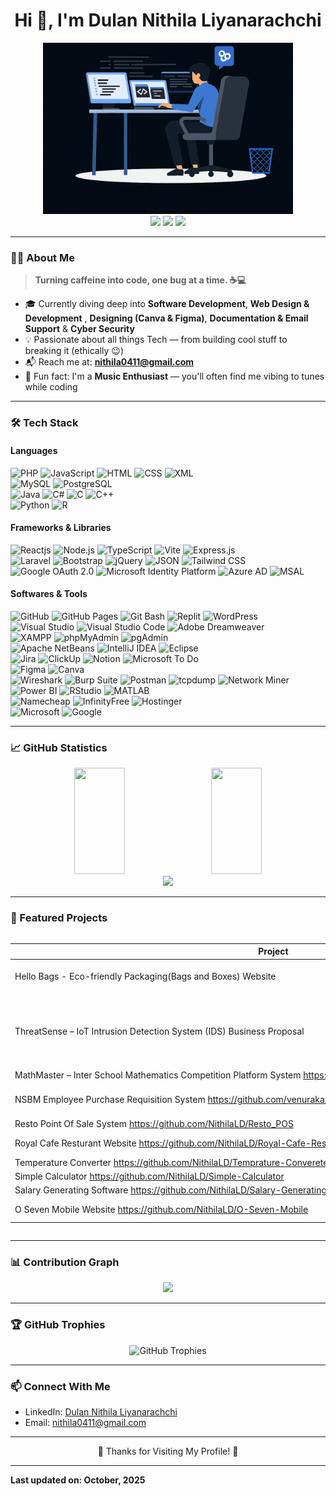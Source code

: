 <h1 align="center">Hi 👋, I'm Dulan Nithila Liyanarachchi</h1>

<p align="center">
  <img src="image.png" width="400"/><br>
  <a href="https://www.linkedin.com/in/dulan-nithila-liyanarachchi-563a7121a/" target="_blank"><img src="https://img.shields.io/badge/LinkedIn-0A66C2?style=for-the-badge&logo=linkedin&logoColor=white"/></a>
  <a href="https://www.canva.com/design/DAGXK5wfXZo/EjtNT3_aKm12U2kU4xU0Dw/view?utm_content=DAGXK5wfXZo&utm_campaign=designshare&utm_medium=link2&utm_source=uniquelinks&utlId=hbed17927a7)" target="_blank"><img src="https://img.shields.io/badge/CV-6f42c1?style=for-the-badge&logo=readthedocs&logoColor=white"/></a>
  <a href="https://nithilald.github.io/Dulan-Nithila-Liyanarachchi/" target="_blank">
    <img src="https://img.shields.io/badge/Portfolio-20C997?style=for-the-badge&logo=vercel&logoColor=white"/>
  </a>
</p>

---

### 👨‍💻 About Me

> **Turning caffeine into code, one bug at a time. ☕💻**

- 🎓 Currently diving deep into **Software Development**, **Web Design & Development** , **Designing (Canva & Figma)**, **Documentation & Email Support** & **Cyber Security**
- 💡 Passionate about all things Tech — from building cool stuff to breaking it (ethically 😉)
- 📬 Reach me at: **nithila0411@gmail.com**
- 🎵 Fun fact: I'm a **Music Enthusiast** — you'll often find me vibing to tunes while coding

---

### 🛠️ Tech Stack

<p align="center">

#### Languages  
![PHP](https://img.shields.io/badge/-PHP-8993BE?style=flat-square&logo=php&logoColor=white) ![JavaScript](https://img.shields.io/badge/-JavaScript-F7DF1E?style=flat-square&logo=javascript&logoColor=black) ![HTML](https://img.shields.io/badge/-HTML-E34F26?style=flat-square&logo=html5&logoColor=white) ![CSS](https://img.shields.io/badge/-CSS-1572B6?style=flat-square&logo=css3&logoColor=white) ![XML](https://img.shields.io/badge/-XML-orange?style=flat-square&logo=xml&logoColor=white) <br>![MySQL](https://img.shields.io/badge/-MySQL-4479A1?style=flat-square&logo=mysql&logoColor=white) ![PostgreSQL](https://img.shields.io/badge/-PostgreSQL-336791?style=flat-square&logo=postgresql&logoColor=white) <br>![Java](https://img.shields.io/badge/-Java-007396?style=flat-square&logo=java&logoColor=white) ![C#](https://img.shields.io/badge/-C%23-239120?style=flat-square&logo=csharp&logoColor=white) ![C](https://img.shields.io/badge/-C-A8B9CC?style=flat-square&logo=c&logoColor=white) ![C++](https://img.shields.io/badge/-C++-00599C?style=flat-square&logo=cplusplus&logoColor=white)<br>![Python](https://img.shields.io/badge/-Python-3776AB?style=flat-square&logo=python&logoColor=white) ![R](https://img.shields.io/badge/-R_Language-276DC3?style=flat-square&logo=r&logoColor=white)

#### Frameworks & Libraries  
![Reactjs](https://img.shields.io/badge/-React-61DAFB?style=flat-square&logo=react&logoColor=black) ![Node.js](https://img.shields.io/badge/-Node.js-339933?style=flat-square&logo=node.js&logoColor=white) ![TypeScript](https://img.shields.io/badge/-TypeScript-3178C6?style=flat-square&logo=typescript&logoColor=white) ![Vite](https://img.shields.io/badge/-Vite-646CFF?style=flat-square&logo=vite&logoColor=white) ![Express.js](https://img.shields.io/badge/-Express.js-000000?style=flat-square&logo=express&logoColor=white) <br>![Laravel](https://img.shields.io/badge/-Laravel-FF2D20?style=flat-square&logo=laravel&logoColor=white) ![Bootstrap](https://img.shields.io/badge/-Bootstrap-563D7C?style=flat-square&logo=bootstrap&logoColor=white) ![jQuery](https://img.shields.io/badge/-jQuery-0769AD?style=flat-square&logo=jquery&logoColor=white) ![JSON](https://img.shields.io/badge/-JSON-000000?style=flat-square&logo=json&logoColor=white) ![Tailwind CSS](https://img.shields.io/badge/-Tailwind_CSS-38B2AC?style=flat-square&logo=tailwind-css&logoColor=white) <br>![Google OAuth 2.0](https://img.shields.io/badge/-Google_OAuth_2.0-4285F4?style=flat-square&logo=google&logoColor=white) ![Microsoft Identity Platform](https://img.shields.io/badge/-Microsoft_Identity_Platform-0078D4?style=flat-square&logo=microsoft&logoColor=white) ![Azure AD](https://img.shields.io/badge/-Azure_AD-0078D4?style=flat-square&logo=microsoft-azure&logoColor=white) ![MSAL](https://img.shields.io/badge/-MSAL-0078D4?style=flat-square&logo=microsoft&logoColor=white)

#### Softwares & Tools  
![GitHub](https://img.shields.io/badge/-GitHub-2088FF?style=flat-square&logo=github&logoColor=white) ![GitHub Pages](https://img.shields.io/badge/-GitHub_Pages-222222?style=flat-square&logo=githubpages&logoColor=white) ![Git Bash](https://img.shields.io/badge/-Git_Bash-F05032?style=flat-square&logo=git&logoColor=white) ![Replit](https://img.shields.io/badge/-Replit-667881?style=flat-square&logo=replit&logoColor=white) ![WordPress](https://img.shields.io/badge/-WordPress-21759B?style=flat-square&logo=wordpress&logoColor=white)
 <br/>![Visual Studio](https://img.shields.io/badge/-Visual_Studio-5C2D91?style=flat-square&logo=visualstudio&logoColor=white) ![Visual Studio Code](https://img.shields.io/badge/-Visual_Studio_Code-007ACC?style=flat-square&logo=visual-studio-code&logoColor=white) ![Adobe Dreamweaver](https://img.shields.io/badge/-Dreamweaver-FF61F6?style=flat-square&logo=adobe-dreamweaver&logoColor=white) <br/>![XAMPP](https://img.shields.io/badge/-XAMPP-FB7A24?style=flat-square&logo=xampp&logoColor=white) ![phpMyAdmin](https://img.shields.io/badge/-phpMyAdmin-6A5C5C?style=flat-square&logo=phpmyadmin&logoColor=white) ![pgAdmin](https://img.shields.io/badge/-pgAdmin-336791?style=flat-square&logo=pgadmin&logoColor=white) <br/>![Apache NetBeans](https://img.shields.io/badge/-Apache_NetBeans-1B6AC6?style=flat-square&logo=apache-netbeans-ide&logoColor=white) ![IntelliJ IDEA](https://img.shields.io/badge/-IntelliJ_IDEA-000000?style=flat-square&logo=intellij-idea&logoColor=white) ![Eclipse](https://img.shields.io/badge/-Eclipse-2C2255?style=flat-square&logo=eclipse&logoColor=white) <br/>![Jira](https://img.shields.io/badge/-Jira-0052CC?style=flat-square&logo=jira&logoColor=white) ![ClickUp](https://img.shields.io/badge/-ClickUp-7E5F4B?style=flat-square&logo=clickup&logoColor=white) ![Notion](https://img.shields.io/badge/-Notion-000000?style=flat-square&logo=notion&logoColor=white) ![Microsoft To Do](https://img.shields.io/badge/-Microsoft_To_Do-0078D4?style=flat-square&logo=microsoft-to-do&logoColor=white) <br/>![Figma](https://img.shields.io/badge/-Figma-F24E1E?style=flat-square&logo=figma&logoColor=white) ![Canva](https://img.shields.io/badge/-Canva-00C4CC?style=flat-square&logo=canva&logoColor=white) <br/>![Wireshark](https://img.shields.io/badge/-Wireshark-1679A7?style=flat-square&logo=wireshark&logoColor=white) ![Burp Suite](https://img.shields.io/badge/-Burp_Suite-FF7139?style=flat-square&logo=burp-suite&logoColor=white) ![Postman](https://img.shields.io/badge/-Postman-FF6C37?style=flat-square&logo=postman&logoColor=white) ![tcpdump](https://img.shields.io/badge/-tcpdump-4A154B?style=flat-square&logo=terminal&logoColor=white) ![Network Miner](https://img.shields.io/badge/-Network_Miner-2C5BB4?style=flat-square&logo=wireshark&logoColor=white) <br/>![Power BI](https://img.shields.io/badge/-Power_BI-F2C811?style=flat-square&logo=powerbi&logoColor=black) ![RStudio](https://img.shields.io/badge/-RStudio-75AADB?style=flat-square&logo=rstudio&logoColor=white) ![MATLAB](https://img.shields.io/badge/-MATLAB-0076A8?style=flat-square&logo=mathworks&logoColor=white) <br/> ![Namecheap](https://img.shields.io/badge/-Namecheap-DE3723?style=flat-square&logo=namecheap&logoColor=white) ![InfinityFree](https://img.shields.io/badge/-InfinityFree-0080FF?style=flat-square&logoColor=white) ![Hostinger](https://img.shields.io/badge/-Hostinger-673DE6?style=flat-square&logo=hostinger&logoColor=white) <br/> ![Microsoft](https://img.shields.io/badge/-Microsoft-5E5E5E?style=flat-square&logo=microsoft&logoColor=white) ![Google](https://img.shields.io/badge/-Google-4285F4?style=flat-square&logo=google&logoColor=white)

</p>

---

### 📈 GitHub Statistics

<p align="center">
  <img src="https://github-readme-stats.vercel.app/api?username=NithilaLD&show_icons=true&theme=github_dark" height="170" width="40%"/>
  &nbsp;<img src="https://github-readme-stats.vercel.app/api/top-langs/?username=NithilaLD&layout=compact&theme=github_dark" height="170" width="40%" style="padding-left: 10px;"/><br/>
  <img src="https://streak-stats.demolab.com/?user=NithilaLD&theme=github-dark&hide_border=true" height="150" />
</p>

---

### 📂 Featured Projects
<div style="overflow-x:auto; white-space:nowrap;">

  | Project | Description | Tech Stack | Softwares & Tools | Type |
  |----------|----------|------------|----------|----------|
  | Hello Bags - Eco-friendly Packaging(Bags and Boxes) Website | Developed a responsive, client-focused website for hello bags lk, highlighting sustainable packaging products and enabling custom orders for retail and bulk customers. |  `HTML`, `Javascript(js)`, `CSS`, `PHP`, `MySQL` | `XAMPP`, `PHPMyAdmin`, `Visual Studio Code`, `Github`, `Canva` | Individual |
  | ThreatSense – IoT Intrusion Detection System (IDS) Business Proposal | For our NIT3274 - Small IT Business final project, our team created a startup called ThreatSense, which offers a next-generation Intrusion Detection System (IDS) for IoT devices. <br>The project included three main deliverables:<br><ul><li>A business proposal (https://www.linkedin.com/in/dulan-nithila-liyanarachchi-563a7121a/details/projects/1464342977/multiple-media-viewer/?profileId=ACoAADdUmNsBtm1G40dEpJEZOD-tm6KOkJVNK-k&treasuryMediaId=1760253451634)</li><li>A responsive marketing website (https://dersett.github.io/Small_ITBusiness/)</li><li> A mobile application(https://median.co/share/epdkqk). |  `HTML`, `Javascript(js)`, `CSS`, `Android(Java/Kotlin)`  | `Visual Studio Code`, `Github`, `Github Pages` | Group |
  | MathMaster – Inter School Mathematics Competition Platform System https://github.com/NithilaLD/NSBM-MathMaster | The system hosts the MathMaster inter-school mathematics competition. | `ReactJS`, `Typescript`, `Vite`, `ExpressJS`, `PostGreSQL`| `Replit`, `Github` | Dual |
  | NSBM Employee Purchase Requisition System https://github.com/venuraka/NSBM-Employee-Purchase-Requisition-System | The NSBM Employee Purchase Requisition System automates and simplifies employee purchase requests | `PHP`, `Javascript(js)`, `CSS`, `HTML`, `MySQL`, `Boostrap`, `JQuery`, `Microsoft Auth 2.0` | `XAMPP`, `PHPMyAdmin`, `Visual Studio Code`, `Github`, `Clickup` | Group |
  | Resto Point Of Sale System https://github.com/NithilaLD/Resto_POS | A customizable POS system that streamlines restaurant operations and boosts efficiency and customer satisfaction | `Reactjs`, `Nodejs`, `PostgreSQL`, `Tailwind CSS` | `PGAdmin`, `Github`, `Jira`| Trio |
  | Royal Cafe Resturant Website https://github.com/NithilaLD/Royal-Cafe-Resturant | Website for Royal Cafe Resturant https://royalcaferesturant.infinityfreeapp.com/ | `HTML`, `Javascript(js)`, `CSS` , `PHP`| `XAMPP`, `PHPMyAdmin`, `Visual Studio Code`, `Github` | Group |
  | Temperature Converter https://github.com/NithilaLD/Temprature-Convereter | A Temprature Converter using Java | `Java`| `Netbeans` | Individual |
  | Simple Calculator https://github.com/NithilaLD/Simple-Calculator | A Simple Calculator using Java | `Java`| `Netbeans` | Individual |
  | Salary Generating Software https://github.com/NithilaLD/Salary-Generating-Software | The Salary Generating System automates salary calculations and generates detailed payslips. | `C#` | `Visual Studio`, `Github` | Individual |
  | O Seven Mobile Website https://github.com/NithilaLD/O-Seven-Mobile | Website for O Seven Mobile Shop https://nithilald.github.io/O-Seven-Mobile/ | `HTML`, `Javascript(js)`, `CSS` | `XAMPP`, `PHPMyAdmin`, `Visual Studio Code`, `Github` | Individual |

</div>

---

### 📊 Contribution Graph

<p align="center">
  <img src="https://github-readme-activity-graph.vercel.app/graph?username=NithilaLD&theme=react-dark&hide_border=true" />
</p>

---

### 🏆 GitHub Trophies

<p align="center">
  <img src="https://github-profile-trophy.vercel.app/?username=NithilaLD&theme=discord&no-frame=true&column=7&margin-w=5&margin-h=5" alt="GitHub Trophies"/>
</p>

---
### 📫 Connect With Me

- LinkedIn: <a href="https://www.linkedin.com/in/dulan-nithila-liyanarachchi-563a7121a/" target="_blank">Dulan Nithila Liyanarachchi</a>
- Email: <a href="mailto:nithila0411@gmail.com">nithila0411@gmail.com<a/>

---

<p align="center">
  🌟 Thanks for Visiting My Profile! 🌟
</p>

---

**Last updated on: October, 2025**
<!---
NithilaLD/NithilaLD is a ✨ special ✨ repository because its `README.md` (this file) appears on your GitHub profile.
You can click the Preview link to take a look at your changes.
--->
